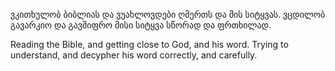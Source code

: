 ვკითხულობ ბიბლიას და ვუახლოვდები ღმერთს და მის სიტყვას. ვცდილობ გავარკიო და გავშიფრო მისი სიტყვა სწორად და ფრთხილად. 

Reading the Bible, and getting close to God, and his word. Trying to understand, and decypher his word correctly, and carefully. 

